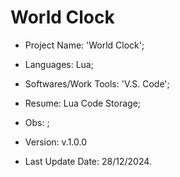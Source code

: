 # World Clock

- Project Name: 'World Clock';
- Languages: Lua;
- Softwares/Work Tools: 'V.S. Code';
- Resume: Lua Code Storage;
- Obs: ;
- Version: v.1.0.0

- Last Update Date: 28/12/2024.

##